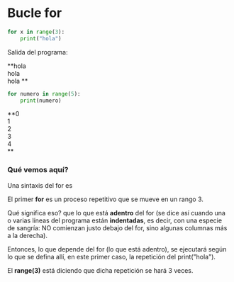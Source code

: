 # Bucle **for**

``` py
for x in range(3):
    print("hola")
```

Salida del programa:

**hola  
hola  
hola
**

``` py
for numero in range(5):
    print(numero)
```
**0  
1  
2  
3  
4  
**

### Qué vemos aquí?
Una sintaxis del for es 

El primer **for** es un proceso repetitivo que se mueve en un rango 3. 

Qué significa eso? que lo que está **adentro** del for (se dice así cuando una o varias líneas del programa están **indentadas**, es decir, con una especie de sangría: NO comienzan justo debajo del for, sino algunas columnas más a la derecha).

Entonces, lo que depende del for (lo que está adentro), se ejecutará según lo que se defina allí, en este primer caso, la repetición del print("hola"). 

El **range(3)** está diciendo que dicha repetición se hará 3 veces.






